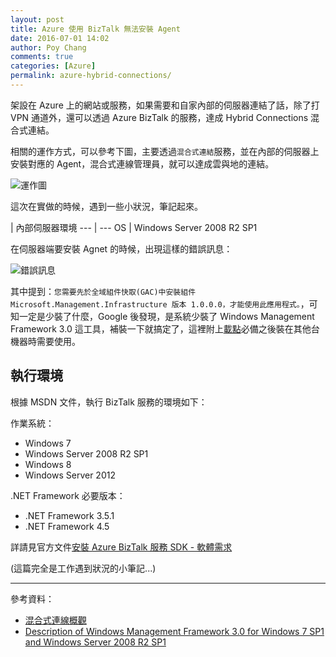```yaml
---
layout: post
title: Azure 使用 BizTalk 無法安裝 Agent
date: 2016-07-01 14:02
author: Poy Chang
comments: true
categories: [Azure]
permalink: azure-hybrid-connections/
---
```


架設在 Azure 上的網站或服務，如果需要和自家內部的伺服器連結了話，除了打 VPN 通道外，還可以透過 Azure BizTalk 的服務，達成 Hybrid Connections 混合式連結。

相關的運作方式，可以參考下圖，主要透過`混合式連結`服務，並在內部的伺服器上安裝對應的 Agent，混合式連線管理員，就可以達成雲與地的連結。

![運作圖](http://i.imgur.com/KNoBRML.png)

這次在實做的時候，遇到一些小狀況，筆記起來。

 | 內部伺服器環境
--- | ---
OS | Windows Server 2008 R2 SP1

在伺服器端要安裝 Agnet 的時候，出現這樣的錯誤訊息：

![錯誤訊息](http://i.imgur.com/ppUUoQT.png)

其中提到：`您需要先於全域組件快取(GAC)中安裝組件 Microsoft.Management.Infrastructure 版本 1.0.0.0，才能使用此應用程式。`，可知一定是少裝了什麼，Google 後發現，是系統少裝了 Windows Management Framework 3.0 這工具，補裝一下就搞定了，這裡附上[載點](https://www.microsoft.com/en-us/download/details.aspx?id=34595)必備之後裝在其他台機器時需要使用。

## 執行環境

根據 MSDN 文件，執行 BizTalk 服務的環境如下：

作業系統：

* Windows 7
* Windows Server 2008 R2 SP1
* Windows 8
* Windows Server 2012

.NET Framework 必要版本：

* .NET Framework 3.5.1
* .NET Framework 4.5

詳請見官方文件[安裝 Azure BizTalk 服務 SDK - 軟體需求](https://msdn.microsoft.com/zh-tw/library/azure/hh689760.aspx?f=255&MSPPError=-2147217396#BKMK_Reqs)

(這篇完全是工作遇到狀況的小筆記...)

----------

參考資料：

* [混合式連線概觀](https://azure.microsoft.com/zh-tw/documentation/articles/integration-hybrid-connection-overview/)
* [Description of Windows Management Framework 3.0 for Windows 7 SP1 and Windows Server 2008 R2 SP1](https://support.microsoft.com/en-us/kb/2506143)

